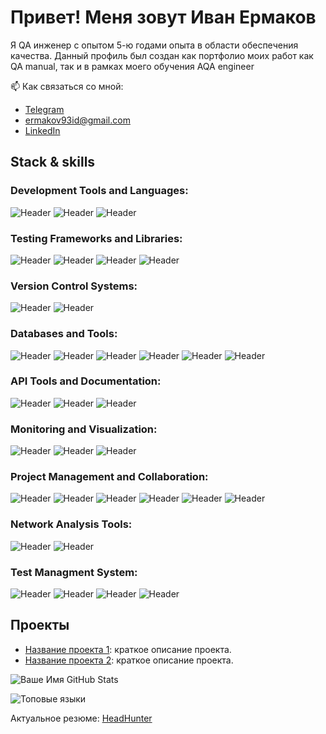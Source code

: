 # Привет! Меня зовут Иван Ермаков

Я QA инженер с опытом 5-ю годами опыта в области обеспечения качества. Данный профиль был создан как портфолио моих работ как QA manual, так и в рамках моего обучения AQA engineer

📫 Как связаться со мной:
- [Telegram](https://t.me/ermakov_id)
- [ermakov93id@gmail.com](mailto:ermakov93id@gmail.com)
- [LinkedIn](https://www.linkedin.com/in/ermacsmak/)

## Stack & skills
### Development Tools and Languages:
![Header](https://img.shields.io/badge/Python-090909?style=for-the-badge&logo=Python&logoColor=3776AB)
![Header](https://img.shields.io/badge/PyCharm-090909?style=for-the-badge&logo=pycharm&logoColor=fde910)
![Header](https://img.shields.io/badge/AndroidStudio-090909?style=for-the-badge&logo=androidstudio&logoColor=3ad07d)

### Testing Frameworks and Libraries:
![Header](https://img.shields.io/badge/Pytest-090909?style=for-the-badge&logo=Pytest&logoColor=0A9EDC)
![Header](https://img.shields.io/badge/Selenium-090909?style=for-the-badge&logo=Selenium&logoColor=13ad75) 
![Header](https://img.shields.io/badge/Request-090909?style=for-the-badge&logo=threedotjs&logoColor=fde910)
![Header](https://img.shields.io/badge/Allure-090909?style=for-the-badge&logo=Akaunting&logoColor=13ad75)

[//]: # (https://img.shields.io/badge/Appium-090909?style=for-the-badge&logo=appium&logoColor=EE376D)
[//]: # (https://img.shields.io/badge/Appium-090909?style=for-the-badge&logo=appium&logoColor=EE376D)
[//]: # (https://img.shields.io/badge/Junit5-090909?style=for-the-badge&logo=junit5&logoColor=25A162)
[//]: # (https://img.shields.io/badge/jmeter-090909?style=for-the-badge&logo=apachejmeter&logoColor=D22128)

[//]: # (Build Tools and Containerization)
[//]: # (https://img.shields.io/badge/Maven-090909?style=for-the-badge&logo=ApacheMaven&logoColor=C71A36)
[//]: # (https://img.shields.io/badge/Docker-090909?style=for-the-badge&logo=Docker&logoColor=2496ED)
[//]: # (https://img.shields.io/badge/Gitlab-090909?style=for-the-badge&logo=Gitlab&logoColor=FC6D26)
[//]: # (https://img.shields.io/badge/Kubernetes-090909?style=for-the-badge&logo=kubernetes&logoColor=326CE5)
[//]: # (https://img.shields.io/badge/Teamcity-090909?style=for-the-badge&logo=Teamcity&logoColor=6644F8)
[//]: # (https://img.shields.io/badge/Jenkins-090909?style=for-the-badge&logo=Jenkins&logoColor=F05032)


### Version Control Systems:
![Header](https://img.shields.io/badge/Github-090909?style=for-the-badge&logo=Github&logoColor=ffffff)
![Header](https://img.shields.io/badge/Git-090909?style=for-the-badge&logo=Git&logoColor=F05032)

### Databases and Tools:
![Header](https://img.shields.io/badge/MySQL-090909?style=for-the-badge&logo=mysql&logoColor=4479A1)
![Header](https://img.shields.io/badge/PostgreSQL-090909?style=for-the-badge&logo=postgresql&logoColor=#4169E1)
![Header](https://img.shields.io/badge/MongoDB-090909?style=for-the-badge&logo=mongodb&logoColor=#47A248)
![Header](https://img.shields.io/badge/Graphql-090909?style=for-the-badge&logo=Graphql&logoColor=E10098)
![Header](https://img.shields.io/badge/RabbitMQ-090909?style=for-the-badge&logo=RabbitMQ&logoColor=FF6600)
![Header](https://img.shields.io/badge/ApacheKafka-090909?style=for-the-badge&logo=apachekafka&logoColor=ffffff)

### API Tools and Documentation:
![Header](https://img.shields.io/badge/Postman-090909?style=for-the-badge&logo=postman&logoColor=FF6C37)
![Header](https://img.shields.io/badge/Swagger-090909?style=for-the-badge&logo=swagger&logoColor=85EA2D)
![Header](https://img.shields.io/badge/SoapUI-090909?style=for-the-badge&logo=semanticuireact&logoColor=fcdc00)


### Monitoring and Visualization:
![Header](https://img.shields.io/badge/Kibana-090909?style=for-the-badge&logo=kibana&logoColor=3D7EBB)
![Header](https://img.shields.io/badge/Grafana-090909?style=for-the-badge&logo=grafanar&logoColor=#F46800)
![Header](https://img.shields.io/badge/sentry-090909?style=for-the-badge&logo=sentry&logoColor=fcdc00)

### Project Management and Collaboration:
![Header](https://img.shields.io/badge/Jira-090909?style=for-the-badge&logo=Jira&logoColor=0052CC)
![Header](https://img.shields.io/badge/Confluence-090909?style=for-the-badge&logo=Confluence&logoColor=3B99FC)
![Header](https://img.shields.io/badge/Figma-090909?style=for-the-badge&logo=Figma&logoColor=#F24E1E)
![Header](https://img.shields.io/badge/Notion-090909?style=for-the-badge&logo=Notion&logoColor=#000000)
![Header](https://img.shields.io/badge/Miro-090909?style=for-the-badge&logo=Miro&logoColor=fcdc00)
 ![Header](https://img.shields.io/badge/Youtrack-090909?style=for-the-badge&logo=googletasks&logoColor=f73088)
### Network Analysis Tools:
![Header](https://img.shields.io/badge/CharlesProxy-090909?style=for-the-badge&logo=charles&logoColor=#F3F5F5)
![Header](https://img.shields.io/badge/Fiddler-090909?style=for-the-badge&logo=flat&logoColor=#13ad75)

### Test Managment System:
![Header](https://img.shields.io/badge/Qase-090909?style=for-the-badge&logo=qase&logoColor=4F46DC)
![Header](https://img.shields.io/badge/Testrail-090909?style=for-the-badge&logo=testrail&logoColor=#65C179)
![Header](https://img.shields.io/badge/Zephyr-090909?style=for-the-badge&logo=openzeppelin&logoColor=#15d1fc)
![Header](https://img.shields.io/badge/SoapUI-090909?style=for-the-badge&logo=semanticuireact&logoColor=fcdc00)

## Проекты
- [Название проекта 1](https://github.com/ваш-профиль/проект1): краткое описание проекта.
- [Название проекта 2](https://github.com/ваш-профиль/проект2): краткое описание проекта.

![Ваше Имя GitHub Stats](https://github-readme-stats.vercel.app/api?username=ermaksmak&show_icons=true&theme=radical)

![Топовые языки](https://github-readme-stats.vercel.app/api/top-langs/?username=ermaksmak&layout=compact&theme=radical)

Актуальное резюме: 
[HeadHunter](https://saratov.hh.ru/resume/9a1113a9ff038f8b620039ed1f5a6458577169)
